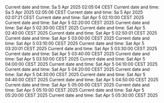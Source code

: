 Current date and time: Sa  5 Apr 2025 02:05:04 CEST
Current date and time: Sa  5 Apr 2025 02:05:06 CEST
Current date and time: Sa  5 Apr 2025 02:07:21 CEST
Current date and time: Sat Apr  5 02:10:00 CEST 2025
Current date and time: Sat Apr  5 02:20:00 CEST 2025
Current date and time: Sat Apr  5 02:30:00 CEST 2025
Current date and time: Sat Apr  5 02:40:00 CEST 2025
Current date and time: Sat Apr  5 02:50:01 CEST 2025
Current date and time: Sat Apr  5 03:00:00 CEST 2025
Current date and time: Sat Apr  5 03:10:00 CEST 2025
Current date and time: Sat Apr  5 03:20:01 CEST 2025
Current date and time: Sat Apr  5 03:30:00 CEST 2025
Current date and time: Sat Apr  5 03:40:00 CEST 2025
Current date and time: Sat Apr  5 03:50:00 CEST 2025
Current date and time: Sat Apr  5 04:00:00 CEST 2025
Current date and time: Sat Apr  5 04:10:00 CEST 2025
Current date and time: Sat Apr  5 04:20:00 CEST 2025
Current date and time: Sat Apr  5 04:30:00 CEST 2025
Current date and time: Sat Apr  5 04:40:00 CEST 2025
Current date and time: Sat Apr  5 04:50:00 CEST 2025
Current date and time: Sat Apr  5 05:00:00 CEST 2025
Current date and time: Sat Apr  5 05:10:00 CEST 2025
Current date and time: Sat Apr  5 05:20:00 CEST 2025
Current date and time: Sat Apr  5 05:30:00 CEST 2025
